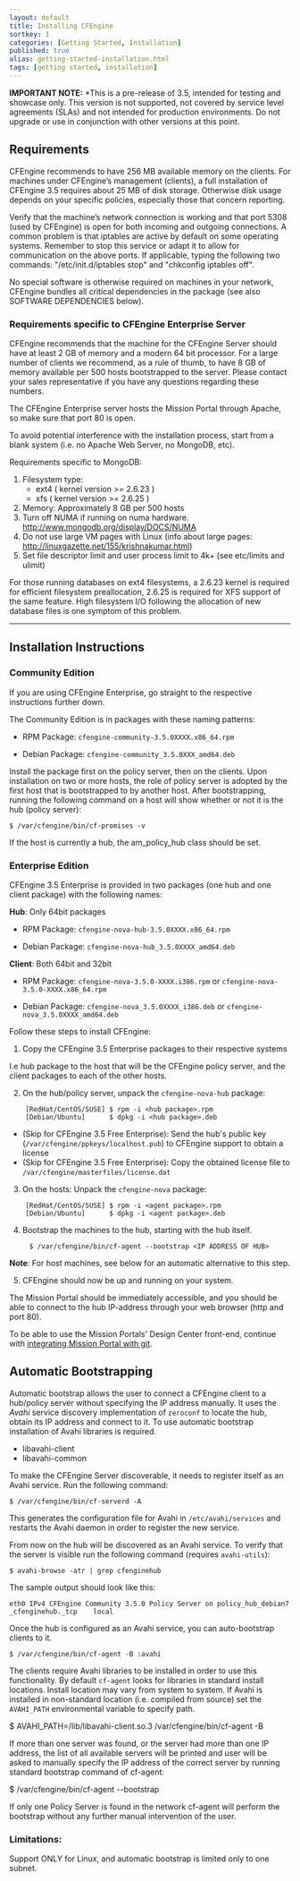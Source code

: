 ```yaml
---
layout: default
title: Installing CFEngine
sortkey: 1
categories: [Getting Started, Installation]
published: true
alias: getting-started-installation.html
tags: [getting started, installation]
---
```


**IMPORTANT NOTE:** *This is a pre-release of 3.5, intended for testing and 
showcase only. This version is not supported, not covered by service level 
agreements (SLAs) and not intended for production environments. Do not upgrade 
or use in conjunction with other versions at this point.

<!--- TODO: move up when no longer a pre-release
-->

## Requirements

CFEngine recommends to have 256 MB available memory on the clients. For 
machines under CFEngine’s management (clients), a full installation of 
CFEngine 3.5 requires about 25 MB of disk storage. Otherwise disk usage 
depends on your specific policies, especially those that concern reporting.

Verify that the machine’s network connection is working and that port 5308 
(used by CFEngine) is open for both incoming and outgoing connections. A 
common problem is that iptables are active by default on some operating 
systems. Remember to stop this service or adapt it to allow for communication 
on the above ports. If applicable, typing the following two commands: 
"/etc/init.d/iptables stop" and "chkconfig iptables off".

No special software is otherwise required on machines in your network, 
CFEngine bundles all critical dependencies in the package (see also SOFTWARE 
DEPENDENCIES below).

### Requirements specific to CFEngine Enterprise Server

CFEngine recommends that the machine for the CFEngine Server should have at 
least 2 GB of memory and a modern 64 bit processor. For a large number of 
clients we recommend, as a rule of thumb, to have 8 GB of memory available per 
500 hosts bootstrapped to the server. Please contact your sales representative 
if you have any questions regarding these numbers. 

The CFEngine Enterprise server hosts the Mission Portal through Apache, so make sure that port 80 is open.

To avoid potential interference with the installation process, start from a blank system (i.e. no Apache Web
Server, no MongoDB, etc).

Requirements specific to MongoDB:

1. Filesystem type:
   - ext4 ( kernel version >= 2.6.23 )
   - xfs ( kernel version >= 2.6.25 )
2. Memory: Approximately 8 GB per 500 hosts
3. Turn off NUMA if running on numa hardware. 
   http://www.mongodb.org/display/DOCS/NUMA
4. Do not use large VM pages with Linux (info about large pages: 
   http://linuxgazette.net/155/krishnakumar.html)
5. Set file descriptor limit and user process limit to 4k+ (see etc/limits and 
   ulimit)

For those running databases on ext4 filesystems, a 2.6.23 kernel is required 
for efficient filesystem preallocation, 2.6.25 is required for XFS support of 
the same feature. High filesystem I/O following the allocation of new database 
files is one symptom of this problem.

****

## Installation Instructions

### Community Edition

If you are using CFEngine Enterprise, go straight to the respective 
instructions further down.

The Community Edition is in packages with these naming patterns:

* RPM Package: `cfengine-community-3.5.0XXXX.x86_64.rpm`

* Debian Package: `cfengine-community_3.5.0XXX_amd64.deb`

Install the package first on the policy server, then on the clients. Upon 
installation on two or more hosts, the role of policy server is adopted by the 
first host that is bootstrapped to by another host. After bootstrapping, 
running the following command on a host will show whether or not it is the hub 
(policy server):

    $ /var/cfengine/bin/cf-promises -v

If the host is currently a hub, the am_policy_hub class should
be set.


### Enterprise Edition

CFEngine 3.5 Enterprise is provided in two packages (one hub and one client 
package) with the following names:

**Hub**: Only 64bit packages

* RPM Package: `cfengine-nova-hub-3.5.0XXXX.x86_64.rpm`

* Debian Package: `cfengine-nova-hub_3.5.0XXXX_amd64.deb`

**Client**: Both 64bit and 32bit

* RPM Package: `cfengine-nova-3.5.0-XXXX.i386.rpm` or 
`cfengine-nova-3.5.0-XXXX.x86_64.rpm`

* Debian Package: `cfengine-nova_3.5.0XXXX_i386.deb` or 
`cfengine-nova_3.5.0XXXX_amd64.deb`


Follow these steps to install CFEngine:

1. Copy the CFEngine 3.5 Enterprise packages to their respective systems

I.e hub package to the host that will be the CFEngine policy server, and 
the client packages to each of the other hosts.

2. On the hub/policy server, unpack the `cfengine-nova-hub` package:

```
    [RedHat/CentOS/SUSE] $ rpm -i <hub package>.rpm
    [Debian/Ubuntu]      $ dpkg -i <hub package>.deb
```

   - (Skip for CFEngine 3.5 Free Enterprise): Send the hub's public key (`/var/cfengine/ppkeys/localhost.pub`) to CFEngine support to obtain a license
   - (Skip for CFEngine 3.5 Free Enterprise): Copy the obtained license file to `/var/cfengine/masterfiles/license.dat`

3. On the hosts: Unpack the `cfengine-nova` package:

```
    [RedHat/CentOS/SUSE] $ rpm -i <agent package>.rpm
    [Debian/Ubuntu]      $ dpkg -i <agent package>.deb
```

4. Bootstrap the machines to the hub, starting with the hub itself.

```
     $ /var/cfengine/bin/cf-agent --bootstrap <IP ADDRESS OF HUB>
```

**Note**: For host machines, see below for an automatic alternative to this 
step.

5. CFEngine should now be up and running on your system.

The Mission Portal should be immediately accessible, and you should be able to 
connect to the hub IP-address through your web browser (http and port 80).

To be able to use the Mission Portals' Design Center front-end, continue with 
[integrating Mission Portal with git]().

## Automatic Bootstrapping

Automatic bootstrap allows the user to connect a CFEngine client to a 
hub/policy server without specifying the IP address manually. 
It uses the *Avahi* service discovery implementation of `zeroconf` to locate 
the hub, obtain its IP address and connect to it. To use automatic bootstrap 
installation of Avahi libraries is required.

* libavahi-client
* libavahi-common

To make the CFEngine Server discoverable, it needs to register itself as an 
Avahi service. Run the following command:

    $ /var/cfengine/bin/cf-serverd -A

This generates the configuration file for Avahi in `/etc/avahi/services` and 
restarts the Avahi daemon in order to register the new service.

From now on the hub will be discovered as an Avahi service. To verify that the 
server is visible run the following command (requires `avahi-utils`):

    $ avahi-browse -atr | grep cfenginehub

The sample output should look like this:

    eth0 IPv4 CFEngine Community 3.5.0 Policy Server on policy_hub_debian7  _cfenginehub._tcp    local

Once the hub is configured as an Avahi service, you can auto-bootstrap clients 
to it.

    $ /var/cfengine/bin/cf-agent -B :avahi

The clients require Avahi libraries to be installed in order to use this 
functionality. By default `cf-agent` looks for libraries in standard install 
locations. Install location may vary from system to system. If Avahi is 
installed in non-standard location (i.e. compiled from source) set the 
`AVAHI_PATH` environmental variable to specify path.

   $ AVAHI_PATH=/lib/libavahi-client.so.3 /var/cfengine/bin/cf-agent -B

If more than one server was found, or the server had more than one IP address, 
the list of all available servers will be printed and user will be asked to 
manually specify the IP address of the correct server by running standard 
bootstrap command of cf-agent:

   $ /var/cfengine/bin/cf-agent --bootstrap <IP address>

If only one Policy Server is found in the network cf-agent will perform the bootstrap without any further manual intervention of the user.

### Limitations:

Support ONLY for Linux, and automatic bootstrap is limited only to one subnet.
